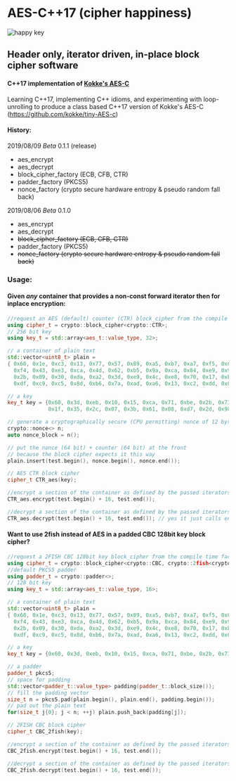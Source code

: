 # AES-C++17 (cipher happiness)
![happy key](https://cldup.com/3JHRDKNv4C.png)
<!--- Derivative of Jef Lippiatt https://dribbble.com/nogginfuel --->
## Header only, iterator driven, in-place block cipher software
#### C++17 implementation of [Kokke's AES-C](https://github.com/kokke/tiny-AES-c)
Learning C++17, implementing C++ idioms, and experimenting with loop-unrolling to produce a class based C++17 version of Kokke's AES-C (https://github.com/kokke/tiny-AES-c)
#### History:
2019/08/09 _Beta_ 0.1.1 (release)
+ aes_encrypt
+ aes_decrypt
+ block_cipher_factory (ECB, CFB, CTR)
+ padder_factory (PKCS5)
+ nonce_factory (crypto secure hardware entropy & pseudo random fall back)

2019/08/06 _Beta_ 0.1.0
+ aes_encrypt
+ aes_decrypt
+ ~~block_cipher_factory (ECB, CFB, CTR)~~
+ padder_factory (PKCS5)
+ ~~nonce_factory (crypto secure hardware entropy & pseudo random fall back)~~

### Usage:

#### Given _any_ container that provides a non-const forward iterator then for **inplace** encryption:

```cpp
//request an AES (default) counter (CTR) block_cipher from the compile time factory
using cipher_t = crypto::block_cipher<crypto::CTR>;
// 256 bit key
using key_t = std::array<aes_t::value_type, 32>;

// a container of plain text 
std::vector<uint8_t> plain = 
{ 0x60, 0x1e, 0xc3, 0x13, 0x77, 0x57, 0x89, 0xa5, 0xb7, 0xa7, 0xf5, 0x04, 0xbb, 0xf3, 0xd2, 0x28,
  0xf4, 0x43, 0xe3, 0xca, 0x4d, 0x62, 0xb5, 0x9a, 0xca, 0x84, 0xe9, 0x90, 0xca, 0xca, 0xf5, 0xc5,
  0x2b, 0x09, 0x30, 0xda, 0xa2, 0x3d, 0xe9, 0x4c, 0xe8, 0x70, 0x17, 0xba, 0x2d, 0x84, 0x98, 0x8d,
  0xdf, 0xc9, 0xc5, 0x8d, 0xb6, 0x7a, 0xad, 0xa6, 0x13, 0xc2, 0xdd, 0x08, 0x45, 0x79, 0x41, 0xa6 };

// a key
key_t key = {0x60, 0x3d, 0xeb, 0x10, 0x15, 0xca, 0x71, 0xbe, 0x2b, 0x73, 0xae, 0xf0, 0x85, 0x7d, 0x77, 0x81,
             0x1f, 0x35, 0x2c, 0x07, 0x3b, 0x61, 0x08, 0xd7, 0x2d, 0x98, 0x10, 0xa3, 0x09, 0x14, 0xdf, 0xf4};

// generate a cryptographically secure (CPU permitting) nonce of 12 bytes length to seed the counter
crypto::nonce<> n;
auto nonce_block = n();

// put the nonce (64 bit) + counter (64 bit) at the front
// because the block cipher expects it this way
plain.insert(test.begin(), nonce.begin(), nonce.end());

// AES CTR block cipher
cipher_t CTR_aes(key);

//encrypt a section of the container as defined by the passed iterators
CTR_aes.encrypt(test.begin() + 16, test.end());

//decrypt a section of the container as defined by the passed iterators
CTR_aes.decrypt(test.begin() + 16, test.end()); // yes it just calls encrypt but it maintains the API


```
#### Want to use 2fish instead of AES in a padded CBC 128bit key block cipher?
```cpp
//request a 2FISH CBC 128bit key block_cipher from the compile time factory
using cipher_t = crypto::block_cipher<crypto::CBC, crypto::2fish<crypto::N128>>;
//default PKCS5 padder
using padder_t = crypto::padder<>;
// 128 bit key
using key_t = std::array<aes_t::value_type, 16>;

// a container of plain text 
std::vector<uint8_t> plain = 
{ 0x60, 0x1e, 0xc3, 0x13, 0x77, 0x57, 0x89, 0xa5, 0xb7, 0xa7, 0xf5, 0x04, 0xbb, 0xf3, 0xd2, 0x28,
  0xf4, 0x43, 0xe3, 0xca, 0x4d, 0x62, 0xb5, 0x9a, 0xca, 0x84, 0xe9, 0x90, 0xca, 0xca, 0xf5, 0xc5,
  0x2b, 0x09, 0x30, 0xda, 0xa2, 0x3d, 0xe9, 0x4c, 0xe8, 0x70, 0x17, 0xba, 0x2d, 0x84, 0x98, 0x8d,
  0xdf, 0xc9, 0xc5, 0x8d, 0xb6, 0x7a, 0xad, 0xa6, 0x13, 0xc2, 0xdd, 0x08, 0x45, 0x79, 0x41, 0xa6 };

// a key
key_t key = {0x60, 0x3d, 0xeb, 0x10, 0x15, 0xca, 0x71, 0xbe, 0x2b, 0x73, 0xae, 0xf0, 0x85, 0x7d, 0x77, 0x81};

// a padder 
padder_t pkcs5;
// space for padding
std::vector<padder_t::value_type> padding(padder_t::block_size());
// fill the padding vector
size_t n = pkcs5.pad(plain.begin(), plain.end(), padding.begin());
// pad out the plain text
for(size_t j{0}; j < n; ++j) plain.push_back(padding[j]);

// 2FISH CBC block cipher
cipher_t CBC_2fish(key);

//encrypt a section of the container as defined by the passed iterators
CBC_2fish.encrypt(test.begin() + 16, test.end());

//decrypt a section of the container as defined by the passed iterators
CBC_2fish.decrypt(test.begin() + 16, test.end());

```



